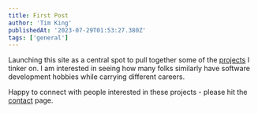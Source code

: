 ```yaml
---
title: First Post
author: 'Tim King'
publishedAt: '2023-07-29T01:53:27.380Z'
tags: ['general']
---
```


Launching this site as a central spot to pull together some of the [projects](/projects) I tinker on. I am interested in seeing how many folks similarly have software development hobbies while carrying different careers.

Happy to connect with people interested in these projects - please hit the [contact](/contact) page.
